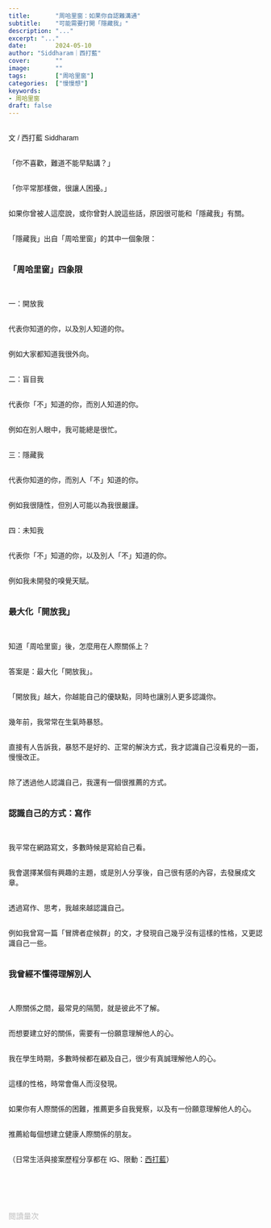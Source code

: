 ```yaml
---
title:       "周哈里窗：如果你自認難溝通"
subtitle:    "可能需要打開「隱藏我」"
description: "..."
excerpt: "..."
date:        2024-05-10
author: "Siddharam｜西打藍"
cover:       ""
image:       ""
tags:        ["周哈里窗"]
categories:  ["慢慢想"]
keywords:
- 周哈里窗
draft: false
---
```


<article style="font-family: 'Noto Sans TC', '微軟正黑體', sans-serif; font-weight: 300;">

<br>文 / 西打藍 Siddharam<br><br>

「你不喜歡，難道不能早點講？」<br><br>

「你平常那樣做，很讓人困擾。」<br><br>

如果你曾被人這麼說，或你曾對人說這些話，原因很可能和「隱藏我」有關。<br><br>

「隱藏我」出自「周哈里窗」的其中一個象限：<br><br>


 <h3 class="article-h1-color">「周哈里窗」四象限</h3><br>

一：開放我<br><br>

代表你知道的你，以及別人知道的你。<br><br>

例如大家都知道我很外向。<br><br>

二：盲目我<br><br>

代表你「不」知道的你，而別人知道的你。<br><br>

例如在別人眼中，我可能總是很忙。<br><br>

三：隱藏我<br><br>

代表你知道的你，而別人「不」知道的你。<br><br>

例如我很隨性，但別人可能以為我很嚴謹。<br><br>

四：未知我<br><br>

代表你「不」知道的你，以及別人「不」知道的你。<br><br>

例如我未開發的嗅覺天賦。<br><br>


<h3 class="article-h1-color">最大化「開放我」</h3><br>

知道「周哈里窗」後，怎麼用在人際關係上？<br><br>

答案是：最大化「開放我」。<br><br>

「開放我」越大，你越能自己的優缺點，同時也讓別人更多認識你。<br><br>

幾年前，我常常在生氣時暴怒。<br><br>

直接有人告訴我，暴怒不是好的、正常的解決方式，我才認識自己沒看見的一面，慢慢改正。<br><br>

除了透過他人認識自己，我還有一個很推薦的方式。<br><br>


<h3 class="article-h1-color">認識自己的方式：寫作</h3><br>

我平常在網路寫文，多數時候是寫給自己看。<br><br>

我會選擇某個有興趣的主題，或是別人分享後，自己很有感的內容，去發展成文章。<br><br>

透過寫作、思考，我越來越認識自己。<br><br>

例如我曾寫一篇「冒牌者症候群」的文，才發現自己幾乎沒有這樣的性格，又更認識自己一些。<br><br>


<h3 class="article-h1-color">我曾經不懂得理解別人</h3><br>

人際關係之間，最常見的隔閡，就是彼此不了解。<br><br>

而想要建立好的關係，需要有一份願意理解他人的心。<br><br>

我在學生時期，多數時候都在顧及自己，很少有真誠理解他人的心。<br><br>

這樣的性格，時常會傷人而沒發現。<br><br>

如果你有人際關係的困難，推薦更多自我覺察，以及有一份願意理解他人的心。<br><br>

推薦給每個想建立健康人際關係的朋友。<br><br>



<!-- 
<!-- 案例 > 證明案例 > 壞處 > 怎麼改變（列步驟） > 結語總結金句 -->


（日常生活與接案歷程分享都在 IG、限動：<a href="https://www.instagram.com/sidd.blue/" target="_blank">西打藍</a>）<br><br>

<!-- <h3 class="article-h1-color"></h3><br> -->





<br><br><br>

</article>

<div style="color: #bfbfbf; font-size: 15px;" id="busuanzi_container_page_pv">
  閱讀量<span id="busuanzi_value_page_pv"></span>次
</div>

<script src="../../js/post.js"></script>
